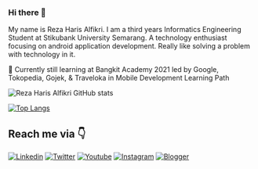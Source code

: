 ### Hi there 👋
My name is Reza Haris Alfikri. I am a third years Informatics Engineering Student at Stikubank University Semarang. A technology enthusiast focusing on android application development. Really like solving a problem with technology in it.

🌱 Currently still learning at Bangkit Academy 2021 led by Google, Tokopedia, Gojek, & Traveloka in Mobile Development Learning Path


![Reza Haris Alfikri GitHub stats](https://github-readme-stats.vercel.app/api?username=rezaharisz&show_icons=true&theme=synthwave)

[![Top Langs](https://github-readme-stats.vercel.app/api/top-langs/?username=rezaharisz&exclude_repo=github-readme-stats,rezaharisz.github.io&theme=synthwave)](https://github.com/rezaharisz/github-readme-stats)


## Reach me via 👇

[![Linkedin](https://img.shields.io/badge/LinkedIn-blue.svg?style=for-the-badge&logo=linkedin)](https://www.linkedin.com/in/reza-haris-alfikri-68705a17a)
[![Twitter](https://img.shields.io/badge/Twitter-skyblue.svg?style=for-the-badge&logo=twitter)](https://twitter.com/rezaharisz)
[![Youtube](https://img.shields.io/badge/Youtube-red.svg?style=for-the-badge&logo=youtube)](https://www.youtube.com/channel/UCzeO_1alwpjvbAGNnWJUtcQ)
[![Instagram](https://img.shields.io/badge/Instagram-gray.svg?style=for-the-badge&logo=instagram)](https://www.instagram.com/rezaharisz)
[![Blogger](https://img.shields.io/badge/Blogger-white.svg?style=for-the-badge&logo=blogger)](https://segudangilmu69.blogspot.com)
